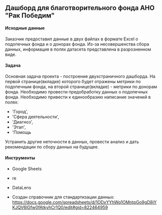 ## Дашборд для благотворительного фонда АНО "Рак Победим"

#### Исходные данные
Заказчик предоставил данные в двух файлах в формате Excel о подопечных фонда и о донорах фонда.
Из-за несовершенства сбора данных, информация в полях датасета представлена в разрозненном виде.

#### Задача
Основная задача проекта - построение двухстраничного дашборда. 
На первой странице(вкладке) которого будет отражены метрики по подопечным фонда, на второй странице(вкладке) - метрики по донорам фонда.
Необходимо провести предобработку данных о подопечных фонда.
Необходимо привести к единообразию написание значений в полях:
- 'Город',
- 'Сфера деятельности', 
- 'Диагноз', 
- 'Этап', 
- 'Помощь

Устранить другие неточности в данных, провести анализ и дать рекомендации по сбору данных на будущее.

#### Инструменты
- Google Sheets

- re

- DataLens

- Создан справочник для стандартизации данных: https://docs.google.com/spreadsheets/d/1ODxYYhWq1OMntpGo9gD8jYKJQV6lGfw0fAtkyhCr1Q0/edit#gid=822464959
